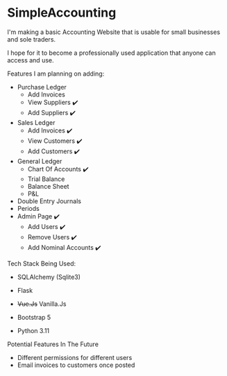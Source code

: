 # SimpleAccounting

I'm making a basic Accounting Website that is usable for small businesses and sole traders.

I hope for it to become a professionally used application that anyone can access and use.

Features I am planning on adding:
- Purchase Ledger
    - Add Invoices
    - View Suppliers ✔️
    - Add Suppliers ✔️
- Sales Ledger
    - Add Invoices ✔️
    - View Customers ✔️
    - Add Customers ✔️
- General Ledger
    - Chart Of Accounts ✔️
    - Trial Balance
    - Balance Sheet
    - P&L
- Double Entry Journals
- Periods
- Admin Page ✔️
    - Add Users ✔️
    - Remove Users ✔️
    - Add Nominal Accounts ✔️

Tech Stack Being Used:
- SQLAlchemy (Sqlite3)
- Flask

-  <strike>Vue.Js</strike>   Vanilla.Js

- Bootstrap 5
- Python 3.11

Potential Features In The Future
- Different permissions for different users
- Email invoices to customers once posted
